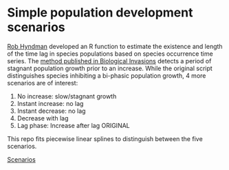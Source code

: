 # Simple population development scenarios

[Rob Hyndman](https://robjhyndman.com/) developed an R function to estimate the existence and length of the time lag in species populations based on species occurrence time series. The [method published in Biological Invasions](https://link.springer.com/article/10.1007/s10530-015-0962-8) detects a period of stagnant population growth prior to an increase. While the original script distinguishes species inhibiting a bi-phasic population growth, 4 more scenarios are of interest:
1. No increase: slow/stagnant growth
2. Instant increase: no lag
3. Instant decrease: no lag
4. Decrease with lag
5. Lag phase: Increase after lag ORIGINAL

This repo fits piecewise linear splines to distinguish between the five scenarios. 

[Scenarios](https://github.com/PhillRob/lag-scenarios/blob/master/lag-scenarios.png)